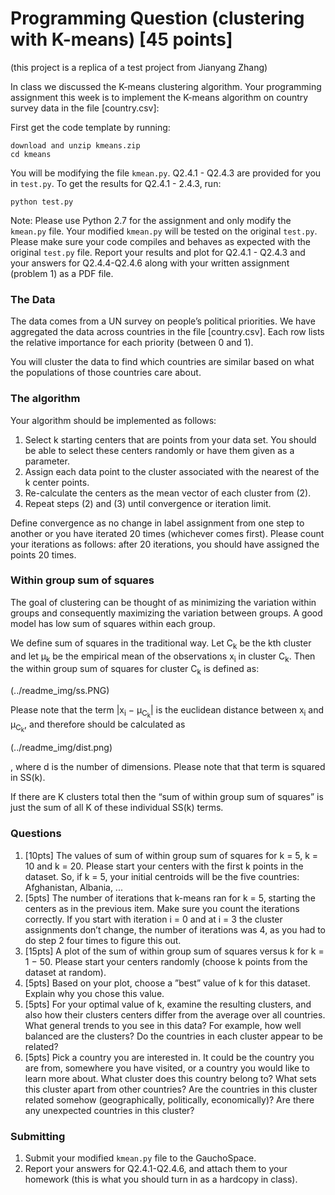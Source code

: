 # Programming Question (clustering with K-means) [45 points] #
(this project is a replica of a test project from Jianyang Zhang)

In class we discussed the K-means clustering algorithm. Your programming assignment this week is to implement the K-means algorithm on country survey data in the file [country.csv]:

First get the code template by running:

    download and unzip kmeans.zip
    cd kmeans

You will be modifying the file `kmean.py`. Q2.4.1 - Q2.4.3 are provided for you in `test.py`. To get the results for Q2.4.1 - 2.4.3, run:

    python test.py


Note: Please use Python 2.7 for the assignment and only modify the `kmean.py` file. Your modified `kmean.py` will be tested on the original `test.py`. Please make sure your code compiles and behaves as expected with the original `test.py` file. Report your results and plot for Q2.4.1 - Q2.4.3 and your answers for Q2.4.4-Q2.4.6 along with your written assignment (problem 1) as a PDF file.

### The Data ###
The data comes from a UN survey on people’s political priorities. We have aggregated the data across countries in the file [country.csv]. Each row lists the relative importance for each priority (between 0 and 1). 

You will cluster the data to find which countries are similar based on what the populations of those countries care about.

### The algorithm ###
Your algorithm should be implemented as follows:
1. Select k starting centers that are points from your data set. You should be able to select these centers randomly or have them given as a parameter.
2. Assign each data point to the cluster associated with the nearest of the k center points.
3. Re-calculate the centers as the mean vector of each cluster from (2).
4. Repeat steps (2) and (3) until convergence or iteration limit.

Define convergence as no change in label assignment from one step to another or you have iterated 20 times (whichever comes first). Please count your iterations as follows: after 20 iterations, you should have assigned the points 20 times.

###  Within group sum of squares ###
The goal of clustering can be thought of as minimizing the variation within groups and consequently maximizing the variation between groups. A good model has low sum of squares within each group.

We define sum of squares in the traditional way. Let C<sub>k</sub> be the kth cluster and let µ<sub>k</sub> be the empirical mean of the observations x<sub>i</sub> in cluster C<sub>k</sub>. Then the within group sum of squares for cluster C<sub>k</sub> is defined as:

(../readme_img/ss.PNG)

Please note that the term |x<sub>i</sub> − µ<sub>C<sub>k</sub></sub>| is the euclidean distance between x<sub>i</sub> and µ<sub>C<sub>k</sub></sub>, and therefore should be calculated as 

(../readme_img/dist.png)

, where d is the number of dimensions. Please note that that term is squared in SS(k).

If there are K clusters total then the “sum of within group sum of squares” is just the sum of all K of these individual SS(k) terms.

### Questions ###
1. [10pts] The values of sum of within group sum of squares for k = 5, k = 10 and k = 20. Please start your centers with the first k points in the dataset. So, if k = 5, your initial centroids will be the five countries: Afghanistan, Albania, ...
2. [5pts] The number of iterations that k-means ran for k = 5, starting the centers as in the previous item. Make sure you count the iterations correctly. If you start with iteration i = 0 and at i = 3 the cluster assignments don’t change, the number of iterations was 4, as you had to do step 2 four times to figure this out.
3. [15pts] A plot of the sum of within group sum of squares versus k for k = 1 − 50. Please start your centers randomly (choose k points from the dataset at random).
4. [5pts] Based on your plot, choose a ”best” value of k for this dataset. Explain why you chose this value.
5. [5pts] For your optimal value of k, examine the resulting clusters, and also how their clusters centers differ from the average over all countries. What general trends to you see in this data? For example, how well balanced are the clusters? Do the countries in each cluster appear to be related?
6. [5pts] Pick a country you are interested in. It could be the country you are from, somewhere you have visited, or a country you would like to learn more about. What cluster does this country belong to? What sets this cluster apart from other countries? Are the countries in this cluster related somehow (geographically, politically, economically)? Are there any unexpected countries in this cluster?

### Submitting ###
1. Submit your modified `kmean.py` file to the GauchoSpace.
2. Report your answers for Q2.4.1-Q2.4.6, and attach them to your homework (this is what you should turn in as a hardcopy in class).

